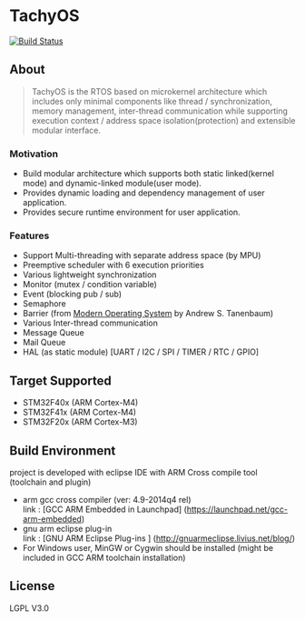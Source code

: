 # TachyOS 
[![Build Status](https://drone.io/github.com/fritzprix/tachyos/status.png)](https://drone.io/github.com/fritzprix/tachyos/latest)
## About
> TachyOS is the RTOS based on microkernel architecture which includes only minimal components like thread / synchronization, memory management, inter-thread communication while supporting execution context / address space isolation(protection) and extensible modular interface.  

### Motivation   
 + Build modular architecture which supports both static linked(kernel mode) and dynamic-linked module(user mode). 
 + Provides dynamic loading and dependency management of user application.
 + Provides secure runtime environment for user application.

### Features
 + Support Multi-threading with separate address space (by MPU)
 + Preemptive scheduler with 6 execution priorities  
 + Various lightweight synchronization  
  + Monitor (mutex / condition variable)  
  + Event (blocking pub / sub)  
  + Semaphore  
  + Barrier (from [Modern Operating System](www.camden.rutgers.edu/~master/os/documents/slides/MOS-3e-02.pdf) by Andrew S. Tanenbaum)
 + Various Inter-thread communication  
  + Message Queue  
  + Mail Queue  
 + HAL (as static module) [UART / I2C / SPI / TIMER / RTC / GPIO]  

## Target Supported  
 + STM32F40x (ARM Cortex-M4)   
 + STM32F41x (ARM Cortex-M4)   
 + STM32F20x (ARM Cortex-M3)   

## Build Environment   
 project is developed with eclipse IDE with ARM Cross compile tool (toolchain and plugin)
 + arm gcc cross compiler  (ver: 4.9-2014q4 rel)    
   link : [GCC ARM Embedded in Launchpad] (https://launchpad.net/gcc-arm-embedded)   
 + gnu arm eclipse plug-in   
   link : [GNU ARM Eclipse Plug-ins ] (http://gnuarmeclipse.livius.net/blog/)   
 + For Windows user, MinGW or Cygwin should be installed (might be included in GCC ARM toolchain installation)
 
## License 
 LGPL V3.0 









